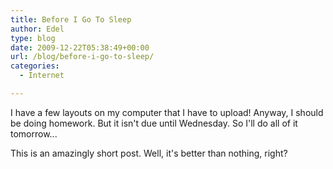 ```yaml
---
title: Before I Go To Sleep
author: Edel
type: blog
date: 2009-12-22T05:38:49+00:00
url: /blog/before-i-go-to-sleep/
categories:
  - Internet

---
```

I have a few layouts on my computer that I have to upload! Anyway, I should be doing homework. But it isn't due until Wednesday. So I'll do all of it tomorrow...

This is an amazingly short post. Well, it's better than nothing, right?


